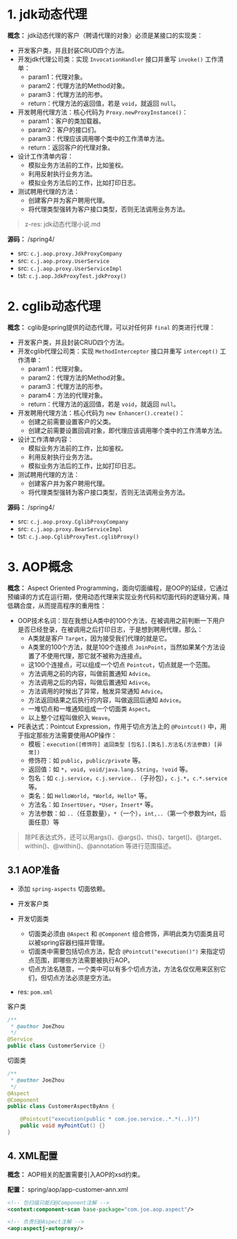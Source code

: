 # 1. jdk动态代理

**概念：** jdk动态代理的客户（聘请代理的对象）必须是某接口的实现类：
- 开发客户类，并且封装CRUD四个方法。
- 开发jdk代理公司类：实现 `InvocationHandler` 接口并重写 `invoke()` 工作清单：
    - param1：代理对象。
    - param2：代理方法的Method对象。
    - param3：代理方法的形参。
    - return：代理方法的返回值，若是 `void`，就返回 `null`。
- 开发聘用代理方法：核心代码为 `Proxy.newProxyInstance()`：
    - param1：客户的类加载器。
    - param2：客户的接口们。
    - param3：代理应该调用哪个类中的工作清单方法。
    - return：返回客户的代理对象。
- 设计工作清单内容：
    - 模拟业务方法前的工作，比如鉴权。
    - 利用反射执行业务方法。
    - 模拟业务方法后的工作，比如打印日志。
- 测试聘用代理的方法：
    - 创建客户并为客户聘用代理。
    - 将代理类型强转为客户接口类型，否则无法调用业务方法。

> z-res: jdk动态代理小说.md

**源码：** /spring4/
- src: `c.j.aop.proxy.JdkProxyCompany`
- src: `c.j.aop.proxy.UserService`
- src: `c.j.aop.proxy.UserServiceImpl`
- tst: `c.j.aop.JdkProxyTest.jdkProxy()`

# 2. cglib动态代理

**概念：** cglib是spring提供的动态代理，可以对任何非 `final` 的类进行代理：
- 开发客户类，并且封装CRUD四个方法。
- 开发cglib代理公司类：实现 `MethodInterceptor` 接口并重写 `intercept()` 工作清单：
    - param1：代理对象。
    - param2：代理方法的Method对象。
    - param3：代理方法的形参。
    - param4：方法的代理对象。
    - return：代理方法的返回值，若是 `void`，就返回 `null`。
- 开发聘用代理方法：核心代码为 `new Enhancer().create()`：
    - 创建之前需要设置客户的父类。
    - 创建之前需要设置回调对象，即代理应该调用哪个类中的工作清单方法。
- 设计工作清单内容：
    - 模拟业务方法前的工作，比如鉴权。
    - 利用反射执行业务方法。
    - 模拟业务方法后的工作，比如打印日志。
- 测试聘用代理的方法：
    - 创建客户并为客户聘用代理。
    - 将代理类型强转为客户接口类型，否则无法调用业务方法。

**源码：** /spring4/
- src: `c.j.aop.proxy.CglibProxyCompany`
- src: `c.j.aop.proxy.BearServiceImpl`
- tst: `c.j.aop.CglibProxyTest.cglibProxy()`

# 3. AOP概念

**概念：** Aspect Oriented Programming，面向切面编程，是OOP的延续，它通过预编译的方式在运行期，使用动态代理来实现业务代码和切面代码的逻辑分离，降低耦合度，从而提高程序的重用性：
- OOP技术名词：现在我想让A类中的100个方法，在被调用之前判断一下用户是否已经登录，在被调用之后打印日志，于是想到聘用代理，那么：
    - A类就是客户 `Target`，因为接受我们代理的就是它。
    - A类里的100个方法，就是100个连接点 `JoinPoint`，当然如果某个方法设置了不使用代理，那它就不被称为连接点。
    - 这100个连接点，可以组成一个切点 `Pointcut`，切点就是一个范围。
    - 方法调用之前的内容，叫做前置通知 `Advice`。
    - 方法调用之后的内容，叫做后置通知 `Adivce`。
    - 方法调用的时候出了异常，触发异常通知 `Advice`。
    - 方法返回结果之后执行的内容，叫做返回后通知 `Advice`。
    - 一堆切点和一堆通知组成一个切面类 `Aspect`。
    - 以上整个过程叫做织入 `Weave`。
- PE表达式：Pointcut Expression，作用于切点方法上的 `@Pointcut()` 中，用于指定那些方法需要使用AOP操作：
    - 模板：`execution([修饰符] 返回类型 [包名].[类名].方法名(方法参数) [异常])`
    - 修饰符：如 `public`，`public/private` 等。
    - 返回值：如 `*`，`void`，`void/java.lang.String`，`!void` 等。
    - 包名：如 `c.j.service`，`c.j.service..`（子孙包），`c.j.*`，`c.*.service` 等。
    - 类名：如 `HelloWorld`，`*World`，`Hello*` 等。
    - 方法名：如 `InsertUser`，`*User`，`Insert*` 等。
    - 方法参数：如 `..`（任意数量），`*`（一个），`int,..`（第一个参数为int，后面任意）等

> 除PE表达式外，还可以用args()、@args()、this()、target()、@target、within()、@within()、@annotation 等进行范围描述。

## 3.1 AOP准备

- 添加 `spring-aspects` 切面依赖。
- 开发客户类
- 开发切面类
    - 切面类必须由 `@Aspect` 和 `@Component` 组合修饰，声明此类为切面类且可以被spring容器扫描并管理。
    - 切面类中需要包括切点方法，配合 `@Pointcut("execution()")` 来指定切点范围，即哪些方法需要被执行AOP。
    - 切点方法名随意，一个类中可以有多个切点方法，方法名仅仅用来区别它们，但切点方法必须是空方法。

- res: `pom.xml`

客户类
```java
/**
 * @author JoeZhou
 */
@Service
public class CustomerService {}
```

切面类
```java
/**
 * @author JoeZhou
 */
@Aspect
@Component
public class CustomerAspectByAnn {

    @Pointcut("execution(public * com.joe.service..*.*(..))")
    public void myPointCut() {}
}
```

## 4. XML配置

**概念：** AOP相关的配置需要引入AOP的xsd约束。

**配置：** spring/aop/app-customer-ann.xml
```xml
<!-- 包扫描只能扫@Component注解 -->
<context:component-scan base-package="com.joe.aop.aspect"/>

<!-- 负责扫@Aspect注解 -->
<aop:aspectj-autoproxy/>
```
